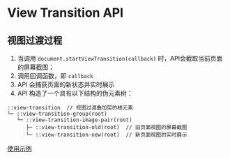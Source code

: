 # View Transition API

## 视图过渡过程
1. 当调用  `document.startViewTransition(callback)` 时，API会截取当前页面的屏幕截图；
2. 调用回调函数，即 `callback`
3. API 会捕获页面的新状态并实时展示
4. API 构造了一个具有以下结构的伪元素树：
```
::view-transition  // 视图过渡叠加层的根元素
└─ ::view-transition-group(root)
   └─ ::view-transition-image-pair(root)
      ├─ ::view-transition-old(root)  // 旧页面视图的屏幕截图
      └─ ::view-transition-new(root)  // 新页面视图的实时展示
```

[使用示例](/js-playground#start-view-transition)